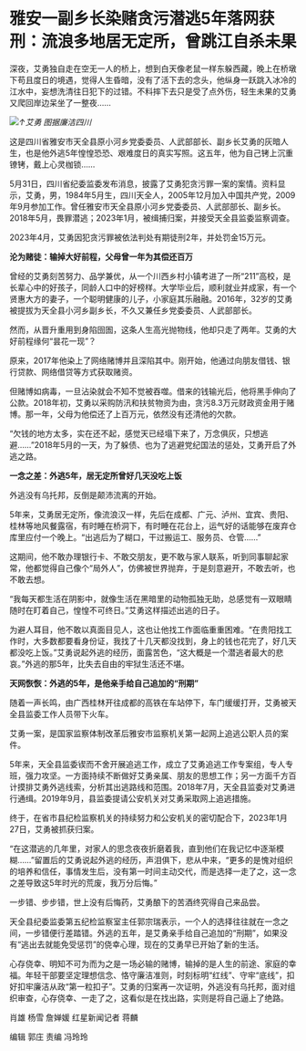 

# 雅安一副乡长染赌贪污潜逃5年落网获刑：流浪多地居无定所，曾跳江自杀未果

深夜，艾勇独自走在空无一人的桥上，想到白天像老鼠一样东躲西藏，晚上在桥墩下苟且度日的境遇，觉得人生昏暗，没有了活下去的念头，他纵身一跃跳入冰冷的江水中，妄想洗清往日犯下的过错。不料摔下去只是受了点外伤，轻生未果的艾勇又爬回岸边呆坐了一整夜……

![](https://inews.gtimg.com/om_bt/OKstHGFzh4E1Apq_WXoycKKol_Hejmp5LNWSpZ9lhWGHcAA/1000)_↑艾勇
图据廉洁四川_

这是四川省雅安市天全县原小河乡党委委员、人武部部长、副乡长艾勇的灰暗人生，也是他外逃5年惶惶恐恐、艰难度日的真实写照。这五年，他为自己铐上沉重镣铐，戴上心灵枷锁……

5月31日，四川省纪委监委发布消息，披露了艾勇犯贪污罪一案的案情。资料显示，艾勇，男，1984年5月生，四川天全人，2005年12月加入中国共产党，2009年9月参加工作。曾任雅安市天全县原小河乡党委委员、人武部部长、副乡长。2018年5月，畏罪潜逃；2023年1月，被缉捕归案，并接受天全县监委监察调查。

2023年4月，艾勇因犯贪污罪被依法判处有期徒刑2年，并处罚金15万元。

**沦为赌徒：输掉大好前程，父母曾一年为其偿还百万**

曾经的艾勇刻苦努力、品学兼优，从一个川西乡村小镇考进了一所“211”高校，是长辈心中的好孩子，同龄人口中的好榜样。大学毕业后，顺利就业并成家，有一个贤惠大方的妻子，一个聪明健康的儿子，小家庭其乐融融。2016年，32岁的艾勇被提拔为天全县小河乡副乡长，不久又兼任乡党委委员、人武部部长。

然而，从晋升重用到身陷囹圄，这条人生高光抛物线，他却只走了两年。艾勇的大好前程缘何“昙花一现”？

原来，2017年他染上了网络赌博并且深陷其中。刚开始，他通过向朋友借钱、银行贷款、网络借贷等方式获取赌资。

但赌博如病毒，一旦沾染就会不知不觉被吞噬。借来的钱输光后，他将黑手伸向了公款。2018年初，艾勇以采购防汛和扶贫物资为由，贪污8.3万元财政资金用于赌博。那一年，父母为他偿还了上百万元，依然没有还清他的欠款。

“欠钱的地方太多，实在还不起，感觉天已经塌下来了，万念俱灰，只想逃避……”2018年5月的一天，为了躲债、也为了逃避党纪国法的惩处，艾勇开启了外逃之路。

**一念之差：外逃5年，居无定所曾好几天没吃上饭**

外逃没有乌托邦，反倒是颠沛流离的开始。

5年来，艾勇居无定所，像流浪汉一样，先后在成都、广元、泸州、宜宾、贵阳、桂林等地风餐露宿，有时睡在桥洞下，有时睡在花台上，运气好的话能够在废弃仓库里应付一个晚上。“出逃后为了糊口，干过搬运工、服务员、仓管……”

这期间，他不敢办理银行卡、不敢交朋友，更不敢与家人联系，听到同事聊起家常，他都觉得自己像个“局外人”，仿佛被世界抛弃，于是刻意避开，不敢去听，也不敢去想。

“我每天都生活在阴影中，就像生活在黑暗里的动物孤独无助，总感觉有一双眼睛随时在盯着自己，惶惶不可终日。”艾勇这样描述出逃的日子。

为避人耳目，他不敢以真面目见人，这也让他找工作面临重重困难。“在贵阳找工作时，大多数都要看身份证，我找了十几天都没找到，身上的钱也花完了，好几天都没吃上饭。”艾勇说起外逃的经历，面露苦色，“这大概是一个潜逃者最大的悲哀。”外逃的那5年，比失去自由的牢狱生活还不堪。

**天网恢恢：外逃的5年，是他亲手给自己追加的“刑期”**

随着一声长鸣，由广西桂林开往成都的高铁在车站停下，车门缓缓打开，艾勇被天全县监委工作人员带下火车。

艾勇一案，是国家监察体制改革后雅安市监察机关第一起网上追逃公职人员的案件。

5年来，天全县监委锲而不舍开展追逃工作，成立了艾勇追逃工作专案组，专人专班，强力攻坚。一方面持续不断做好艾勇亲属、朋友的思想工作；另一方面千方百计摸排艾勇外逃线索，分析其出逃路线和范围。2018年7月，天全县监委对艾勇进行通缉。2019年9月，县监委提请公安机关对艾勇采取网上追逃措施。

终于，在省市县纪检监察机关的持续努力和公安机关的密切配合下，2023年1月27日，艾勇被抓获归案。

“在这潜逃的几年里，对家人的思念夜夜折磨着我，直到他们在我记忆中逐渐模糊……”留置后的艾勇说起外逃的经历，声泪俱下，悲从中来，“更多的是愧对组织的培养和信任，事情发生后，没有第一时间主动交代，而是选择一走了之，这一念之差导致这5年时光的荒废，我万分后悔。”

一步错、步步错，世上没有后悔药，艾勇酿下的苦酒终究得自己来品尝。

天全县纪委监委第五纪检监察室主任郭宗瑞表示，一个人的选择往往就在一念之间，一步错便行差踏错。外逃的五年，是艾勇亲手给自己追加的“刑期”，如果没有“逃出去就能免受惩罚”的侥幸心理，现在的艾勇早已开始了新的生活。

心存侥幸、明知不可为而为之是一场必输的赌博，输掉的是人生的前途、家庭的幸福。年轻干部要坚定理想信念、恪守廉洁准则，时刻标明“红线”、守牢“底线”，扣好扣牢廉洁从政“第一粒扣子”。艾勇的归案再一次证明，外逃没有乌托邦，面对组织审查，心存侥幸、一走了之，这看似是在找出路，实则是将自己逼上了绝路。

肖雄 杨雪 詹婵媛 红星新闻记者 蒋麟

编辑 郭庄 责编 冯玲玲

